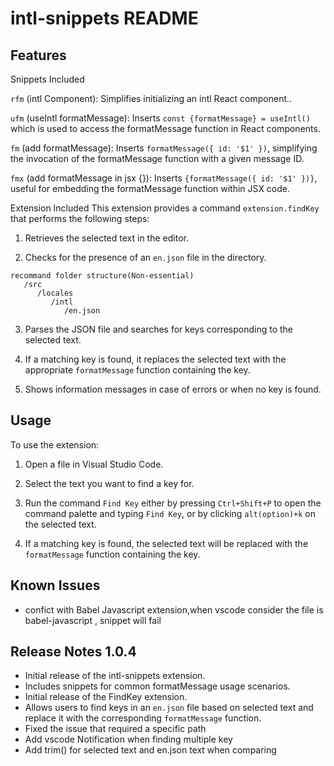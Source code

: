 # intl-snippets README

## Features

Snippets Included

`rfm` (intl Component): Simplifies initializing an intl React component..

`ufm` (useIntl formatMessage): Inserts `const {formatMessage} = useIntl()` which is used to access the formatMessage function in React components.

`fm` (add formatMessage): Inserts `formatMessage({ id: '$1' })`, simplifying the invocation of the formatMessage function with a given message ID.

`fmx` (add formatMessage in jsx {}): Inserts `{formatMessage({ id: '$1' })}`, useful for embedding the formatMessage function within JSX code.

Extension Included
This extension provides a command `extension.findKey` that performs the following steps:

1. Retrieves the selected text in the editor.
   
2. Checks for the presence of an `en.json` file in the directory.
```
recommand folder structure(Non-essential)
   /src
      /locales
         /intl
            /en.json
```

3. Parses the JSON file and searches for keys corresponding to the selected text.

4. If a matching key is found, it replaces the selected text with the appropriate `formatMessage` function containing the key.

5. Shows information messages in case of errors or when no key is found.

## Usage

To use the extension:

1. Open a file in Visual Studio Code.
2. Select the text you want to find a key for.

3. Run the command `Find Key` either by pressing `Ctrl+Shift+P` to open the command palette and typing `Find Key`, or by clicking `alt(option)+k` on the selected text.

4. If a matching key is found, the selected text will be replaced with the `formatMessage` function containing the key.

## Known Issues

- confict with Babel Javascript extension,when vscode consider the file is babel-javascript , snippet will fail

## Release Notes 1.0.4

- Initial release of the intl-snippets extension.
- Includes snippets for common formatMessage usage scenarios.
- Initial release of the FindKey extension.
- Allows users to find keys in an `en.json` file based on selected text and replace it with the corresponding `formatMessage` function.
- Fixed the issue that required a specific path
- Add vscode Notification when finding multiple key
- Add trim() for selected text and en.json text when comparing
